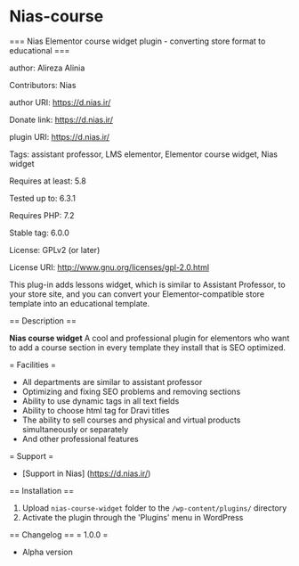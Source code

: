# Nias-course
=== Nias Elementor course widget plugin - converting store format to educational ===

author: Alireza Alinia

Contributors: Nias

author URI: https://d.nias.ir/

Donate link: https://d.nias.ir/

plugin URI: https://d.nias.ir/

Tags: assistant professor, LMS elementor, Elementor course widget, Nias widget

Requires at least: 5.8

Tested up to: 6.3.1

Requires PHP: 7.2

Stable tag: 6.0.0

License: GPLv2 (or later)

License URI: http://www.gnu.org/licenses/gpl-2.0.html

This plug-in adds lessons widget, which is similar to Assistant Professor, to your store site, and you can convert your Elementor-compatible store template into an educational template.

== Description ==

**Nias course widget** A cool and professional plugin for elementors who want to add a course section in every template they install that is SEO optimized.

= Facilities =
* All departments are similar to assistant professor
* Optimizing and fixing SEO problems and removing sections
* Ability to use dynamic tags in all text fields
* Ability to choose html tag for Dravi titles
* The ability to sell courses and physical and virtual products simultaneously or separately
* And other professional features

 

= Support =
* [Support in Nias] (https://d.nias.ir/)

== Installation ==
1. Upload `nias-course-widget` folder to the `/wp-content/plugins/` directory
2. Activate the plugin through the 'Plugins' menu in WordPress

== Changelog ==
= 1.0.0 =
* Alpha version
